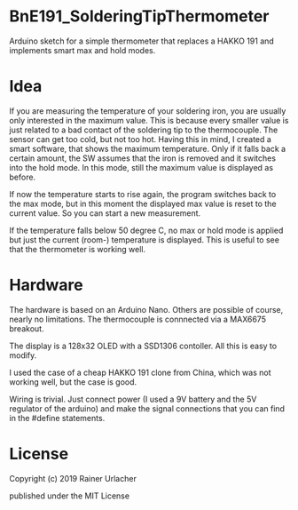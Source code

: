 # BnE191_SolderingTipThermometer
Arduino sketch for a simple thermometer that replaces a HAKKO 191 and implements smart max and hold modes.

# Idea
If you are measuring the temperature of your soldering iron, you are usually only interested
in the maximum value. This is because every smaller value is just related to a bad contact
of the soldering tip to the thermocouple. The sensor can get too cold, but not too hot.
Having this in mind, I created a smart software, that shows the maximum temperature. Only if
it falls back a certain amount, the SW assumes that the iron is removed and it switches into the
hold mode. In this mode, still the maximum value is displayed as before.

If now the temperature starts to rise again, the program switches back to the max mode, but
in this moment the displayed max value is reset to the current value. So you can start a new
measurement.

If the temperature falls below 50 degree C, no max or hold mode is applied but just the current
(room-) temperature is displayed. This is useful to see that the thermometer is working well.

# Hardware
The hardware is based on an Arduino Nano. Others are possible of course, nearly no limitations.
The thermocouple is connnected via a MAX6675 breakout.

The display is a 128x32 OLED with a SSD1306 contoller. All this is easy to modify.

I used the case of a cheap HAKKO 191 clone from China, which was not working well, but the case
is good.

Wiring is trivial. Just connect power (I used a 9V battery and the 5V regulator of the arduino)
and make the signal connections that you can find in the #define statements.

# License
Copyright (c) 2019 Rainer Urlacher

published under the MIT License
